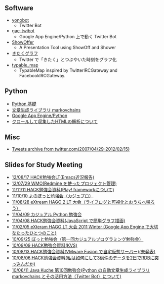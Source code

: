 ## Software
- [yonobot](https://twitter.com/#!/yonobot)
  - Twitter Bot
- [gae-twibot](https://twitter.com/#!/yonobot)
  - Google App Engine/Python 上で動く Twitter Bot
- [ShowOffer](https://github.com/yono/showoff)
  - A Presentation Tool using ShowOff and Shower
- [きたくグラフ](http://kitaku-graph.herokuapp.com)
  - Twitter で「きたく」とつぶやいた時刻をグラフ化
- [typable\_map](http://yono.cc/typable_map)
  - TypableMap inspired by TwitterIRCGateway and FacebookIRCGateway.

## Python 
- [Python 基礎](python/python_basics/index.html)
- [文章生成ライブラリ markovchains](python/markovchains/index.html)
- [Google App Engine/Python](python/gae/index.html)
- [クロールして収集したHTMLの解析について](python/html_analysis/index.html)

## Misc
- [Tweets archive from twitter.com(2007/04/29-2012/02/15)](static/tweets/index.html)

## Slides for Study Meeting
- [12/08/17 HACK勉強会LT(Emacs近況報告)](static/emacs-lt/slide.html)
- [12/07/29 WMO(Redmine を使ったプロジェクト管理)](static/redmine/slides.html)
- [11/11/11 HACK勉強会資料(Play! frameworkについて)](http://speakerdeck.com/u/yono/p/play-framework)
- [11/10/10 よのぼっと勉強会（カジュプロ）](http://www.slideshare.net/yono05/ss-9631082)
- [11/08/28 eXtream HAGO 2 LT 大会（ライフログと可視化とおうちへ帰ろう）](http://www.slideshare.net/yono05/ss-9024013)
- [11/04/09 カジュアル Python 勉強会](http://www.slideshare.net/yono05/python-20110409)
- [11/04/08 HACK勉強会資料(JavaScript で簡単グラフ描画)](static/jqplot/slide.html)
- [11/02/05 eXteram HAGO LT 大会 2011 Winter (Google App Engine で大切なたったひとつのこと)](http://slideshare.net/yono05/xhago-gae)
- [10/09/25 ぼっと勉強会（第一回カジュアルプログラミング勉強会）](study_meeting/bot_study_meeting.html)
- [10/09/09 HACK勉強会資料(KVS)](static/kvs/slide.html)
- [10/08/13 HACK勉強会資料(VMware Fusion で自宅仮想サーバー)(未発表)](static/vmware_fusion_server.html)
- [10/08/06 HACK勉強会資料(私は如何にして3億件のデータを2日でRDBに突っ込んだか)](static/how_to_insert_huge_data_to_rdb.html)
- [10/06/11 Java Kuche 第10回勉強会(Python の自動文章生成ライブラリ markovchains とその活用方法（Twitter Bot）について)](study_meeting/100611_javakuche/index.html)
